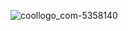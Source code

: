 
![coollogo_com-5358140](https://github.com/spdharma777/spdhrma777/assets/115402573/83a11a83-0d3a-4e2c-81a9-5350a12cc9fc)
